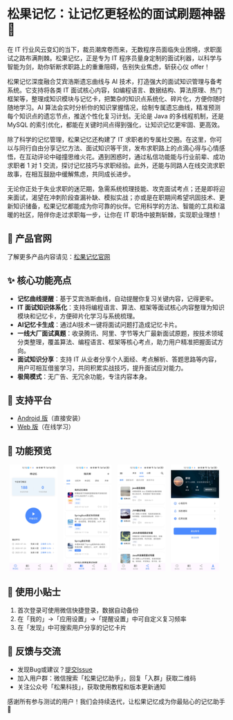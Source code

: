 # 松果记忆：让记忆更轻松的面试刷题神器 🎉

在 IT 行业风云变幻的当下，裁员潮席卷而来，无数程序员面临失业困境，求职面试之路布满荆棘。松果记忆，正是专为 IT 程序员量身定制的面试利器，以科学与智能为剑，助你斩断求职路上的重重阻碍，告别失业焦虑，斩获心仪 offer！

松果记忆深度融合艾宾浩斯遗忘曲线与 AI 技术，打造强大的面试知识管理与备考系统。它支持将各类 IT 面试核心内容，如编程语言、数据结构、算法原理、热门框架等，整理成知识模块与记忆卡，把繁杂的知识点系统化、碎片化，方便你随时随地学习。AI 算法会实时分析你的知识掌握情况，绘制专属遗忘曲线，精准预测每个知识点的遗忘节点，推送个性化复习计划。无论是 Java 的多线程机制，还是MySQL 的索引优化，都能在关键时间点得到强化，让知识记忆更牢固、更高效。

除了科学的记忆管理，松果记忆还构建了 IT 求职者的专属社交圈。在这里，你可以与同行自由分享记忆方法、面试知识等干货，发布求职路上的点滴心得与心情感悟，在互动评论中碰撞思维火花。遇到困惑时，通过私信功能能与行业前辈、成功求职者 1 对 1 交流，探讨记忆技巧与求职经验。此外，还能与同路人在线交流求职故事，在相互鼓励中缓解焦虑，共同成长进步。

无论你正处于失业求职的迷茫期，急需系统梳理技能、攻克面试考点；还是即将迎来面试，渴望在冲刺阶段查漏补缺、模拟实战；亦或是在职期间希望巩固技术、更新知识储备，松果记忆都能成为你可靠的伙伴。它用科学的方法、智能的工具和温暖的社区，陪伴你走过求职每一步，让你在 IT 职场中披荆斩棘，实现职业理想！

## 📱 产品官网
了解更多产品内容请见：[松果记忆官网](https://songguo.skcode.cn/)

## ✨ 核心功能亮点
- **记忆曲线提醒**：基于艾宾浩斯曲线，自动提醒你复习关键内容，记得更牢。
- **IT 面试知识体系化**：支持将编程语言、算法、框架等面试核心内容整理为知识模块和记忆卡，方便碎片化学习与系统梳理。
- **AI记忆卡生成**：通过AI技术一键将面试问题打造成记忆卡片。
- **一线大厂面试真题**：收录腾讯、阿里、字节等大厂最新面试原题，按技术领域分类整理，覆盖算法、编程语言、框架等核心考点，助力用户精准把握面试方向。
- **面试知识分享**：支持 IT 从业者分享个人面经、考点解析、答题思路等内容，用户可相互借鉴学习，共同积累实战技巧，提升面试应对能力。
- **极简模式**：无广告、无冗余功能，专注内容本身。


## 📱 支持平台
- [Android 版](https://webapp.skcode.cn/apks/app-latest.apk)（直接安装）
- [Web 版](https://songguo.skcode.cn/)（在线学习）


## 📸 功能预览
<img width="22%" style="display: inline-block; margin: 0px 5px;"  src="/images/01.jpg" />
<img width="22%" style="display: inline-block; margin: 0px 5px;"  src="/images/02.jpg" />
<img width="22%" style="display: inline-block; margin: 0px 5px;" src="/images/03.jpg" />
<img width="22%" style="display: inline-block; margin: 0px 5px;" src="/images/04.jpg" />


## 📝 使用小贴士
1. 首次登录可使用微信快捷登录，数据自动备份
2. 在「我的」→「应用设置」→「提醒设置」中可自定义复习频率
3. 在「发现」中可搜索用户分享的记忆卡片


## 📢 反馈与交流
- 发现Bug或建议？[提交Issue](https://github.com/shuxin556/songguo-app/issues/new)
- 加入用户群：微信搜索「松果记忆助手」，回复「入群」获取二维码
- 关注公众号「松果科技」，获取使用教程和版本更新通知


感谢所有参与测试的用户！我们会持续迭代，让松果记忆成为你最贴心的记忆助手 💛